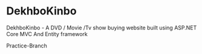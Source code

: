 # DekhboKinbo
DekhboKinbo - A DVD / Movie /Tv show buying website built using ASP.NET Core MVC And Entity framework

Practice-Branch


